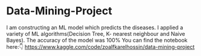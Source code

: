 # Data-Mining-Project
I am constructing an ML model which predicts the diseases.
I applied a variety of ML algorithms(Decision Tree, K- nearest neighbour and Naive Bayes).
The accuracy of the model was 100%
You can find the notebook here:👇
https://www.kaggle.com/code/zoalfkarelhossin/data-mining-project
